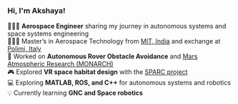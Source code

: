 ### Hi, I'm Akshaya!

👩🏻‍💻 **Aerospace Engineer** sharing my journey in autonomous systems and space systems engineering  
👩🏻‍🎓 Master’s in Aerospace Technology from [MIT, India](https://www.mitindia.edu) and exchange at [Polimi, Italy](https://www.polimi.it)  
🔭 Worked on **Autonomous Rover Obstacle Avoidance** and [Mars Atmospheric Research (MONARCH)](https://iac2024-iaf.ipostersessions.com/default.aspx?s=27-F4-6E-E8-AE-B7-1D-65-F2-80-B8-B8-E2-A9-BA-28)  
🎮 Explored **VR space habitat design** with the [SPARC project](https://polispace.it/elementor-10563/)  
💻 Exploring **MATLAB, ROS, and C++** for autonomous systems and robotics  
💡 Currently learning **GNC and Space robotics**






